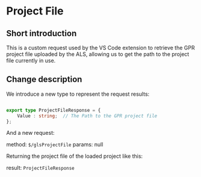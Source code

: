 # Project File

## Short introduction

This is a custom request used by the VS Code extension to retrieve the GPR project file uploaded by the ALS, allowing us to get the path to the project file currently in use.

## Change description

We introduce a new type to represent the request results:

```typescript

export type ProjectFileResponse = {
    Value : string;  // The Path to the GPR project file
};
```

And a new request:

  method: `$/glsProjectFile`
  params: null

Returning the project file of the loaded project like this:

  result: `ProjectFileResponse`
